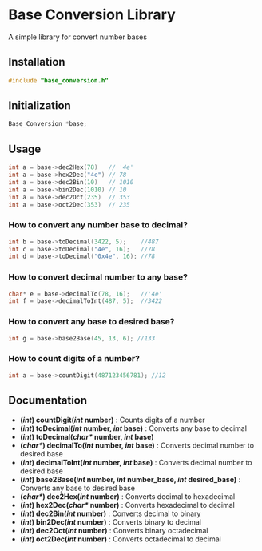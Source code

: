 # Base Conversion Library
A simple library for convert number bases

## Installation
```cpp
#include "base_conversion.h"
```

## Initialization
```cpp
Base_Conversion *base;
```

## Usage

```cpp
int a = base->dec2Hex(78)   // '4e'
int a = base->hex2Dec("4e") // 78
int a = base->dec2Bin(10)   // 1010  
int a = base->bin2Dec(1010) // 10
int a = base->dec2Oct(235)  // 353
int a = base->oct2Dec(353)  // 235
```

### How to convert any number base to decimal?
```cpp
int b = base->toDecimal(3422, 5);    //487
int c = base->toDecimal("4e", 16);   //78
int d = base->toDecimal("0x4e", 16); //78
```

### How to convert decimal number to any base?
```cpp
char* e = base->decimalTo(78, 16);   //'4e'
int f = base->decimalToInt(487, 5);  //3422
```

### How to convert any base to desired base?
```cpp
int g = base->base2Base(45, 13, 6); //133
```

### How to count digits of a number?
```cpp
int a = base->countDigit(487123456781); //12
```

## Documentation

* __(_int_) countDigit(_int_ number)__  : Counts digits of a number
* __(_int_) toDecimal(_int_ number, _int_ base)__  : Converts any base to decimal
* __(_int_) toDecimal(_char*_ number, _int_ base)__  
* __(_char*_) decimalTo(_int_ number, _int_ base)__  : Converts decimal number to desired base
* __(_int_) decimalToInt(_int_ number, _int_ base)__  : Converts decimal number to desired base
* __(_int_) base2Base(_int_ number, _int_ number_base, _int_ desired_base)__  : Converts any base to desired base
* __(_char*_) dec2Hex(_int_ number)__  : Converts decimal to hexadecimal
* __(_int_) hex2Dec(_char*_ number)__  : Converts hexadecimal to decimal
* __(_int_) dec2Bin(_int_ number)__  : Converts decimal to binary
* __(_int_) bin2Dec(_int_ number)__  : Converts binary to decimal
* __(_int_) dec2Oct(_int_ number)__  : Converts binary octadecimal
* __(_int_) oct2Dec(_int_ number)__  : Converts octadecimal to decimal
